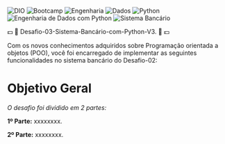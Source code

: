 ![DIO](https://img.shields.io/badge/DIO-FF9900?style=for-the-badge&logo=dio&logoColor=white) ![Bootcamp](https://img.shields.io/badge/Bootcamp-4B8BBE?style=for-the-badge&logo=bootstrap&logoColor=white) ![Engenharia](https://img.shields.io/badge/Engenharia-4B8BBE?style=for-the-badge&logo=engineering&logoColor=white) ![Dados](https://img.shields.io/badge/Dados-00A3E0?style=for-the-badge&logo=data&logoColor=white) ![Python](https://img.shields.io/badge/python-3670A0?style=for-the-badge&logo=python&logoColor=ffdd54) ![Engenharia de Dados com Python](https://img.shields.io/badge/Engenharia%20de%20Dados%20com%20Python-3670A0?style=for-the-badge&logo=python&logoColor=ffdd54) ![Sistema Bancário](https://img.shields.io/badge/Sistema%20Bancário-30A3DC?style=for-the-badge&logo=bank&logoColor=white)

💵 :bank:  Desafio-03-Sistema-Bancário-com-Python-V3. :bank: 💵

Com os novos conhecimentos adquiridos sobre Programação orientada a objetos (POO), você foi encarregado de implementar as seguintes funcionalidades no sistema bancário do Desafio-02:

# **Objetivo Geral**

*O desafio foi dividido em 2 partes:* 

**1º Parte:** xxxxxxxx.

**2º Parte:** xxxxxxxx.
